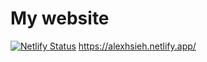 # My website
[![Netlify Status](https://api.netlify.com/api/v1/badges/b3fedfba-b81b-4835-82a8-cd08866f4e60/deploy-status)](https://app.netlify.com/sites/alexhsieh/deploys)
https://alexhsieh.netlify.app/
